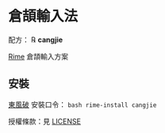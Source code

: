 # 倉頡輸入法

配方： ℞ **cangjie**

[Rime](https://rime.im) 倉頡輸入方案

## 安裝

[東風破](https://github.com/rime/plum) 安裝口令： `bash rime-install cangjie`

授權條款：見 [LICENSE](LICENSE)
